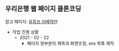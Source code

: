 ## 우리은행 웹 페이지 클론코딩

참고 페이지: [유튜브 리베하얀](https://www.youtube.com/watch?v=i4hYeexU2r0&t=109s)

* 작업 진행 상황
  * 2021 - 02 - 22
    * 페이지 윗부분의 제목과 화면조정, sns 목록 제작
